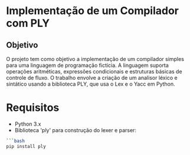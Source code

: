 # Implementação de um Compilador com PLY

## Objetivo
O projeto tem como objetivo a implementação de um compilador simples para uma linguagem de programação fictícia. A linguagem suporta operações aritméticas, expressões condicionais e estruturas básicas de controle de fluxo. O trabalho envolve a criação de um analisor léxico e sintático usando a biblioteca PLY, que usa o Lex e o Yacc em Python.

# Requisitos
- Python 3.x
- Biblioteca 'ply' para construção do lexer e parser:
```bash
```bash
pip install ply

